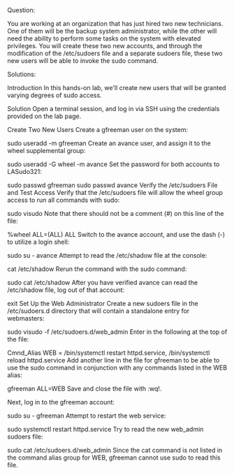 Question:

You are working at an organization that has just hired two new technicians. One of them will be the backup system administrator, while the other will need the ability to perform some tasks on the system with elevated privileges. You will create these two new accounts, and through the modification of the /etc/sudoers file and a separate sudoers file, these two new users will be able to invoke the sudo command.

Solutions:

Introduction
In this hands-on lab, we'll create new users that will be granted varying degrees of sudo access.

Solution
Open a terminal session, and log in via SSH using the credentials provided on the lab page.

Create Two New Users
Create a gfreeman user on the system:

sudo useradd -m gfreeman
Create an avance user, and assign it to the wheel supplemental group:

sudo useradd -G wheel -m avance
Set the password for both accounts to LASudo321:

sudo passwd gfreeman
sudo passwd avance
Verify the /etc/sudoers File and Test Access
Verify that the /etc/sudoers file will allow the wheel group access to run all commands with sudo:

sudo visudo
Note that there should not be a comment (#) on this line of the file:

%wheel  ALL=(ALL)       ALL
Switch to the avance account, and use the dash (-) to utilize a login shell:

sudo su - avance
Attempt to read the /etc/shadow file at the console:

cat /etc/shadow
Rerun the command with the sudo command:

sudo cat /etc/shadow
After you have verified avance can read the /etc/shadow file, log out of that account:

exit
Set Up the Web Administrator
Create a new sudoers file in the /etc/sudoers.d directory that will contain a standalone entry for webmasters:

sudo visudo -f /etc/sudoers.d/web_admin
Enter in the following at the top of the file:

Cmnd_Alias  WEB = /bin/systemctl restart httpd.service, /bin/systemctl reload httpd.service
Add another line in the file for gfreeman to be able to use the sudo command in conjunction with any commands listed in the WEB alias:

gfreeman ALL=WEB
Save and close the file with :wq!.

Next, log in to the gfreeman account:

sudo su - gfreeman
Attempt to restart the web service:

sudo systemctl restart httpd.service
Try to read the new web_admin sudoers file:

sudo cat /etc/sudoers.d/web_admin
Since the cat command is not listed in the command alias group for WEB, gfreeman cannot use sudo to read this file.

